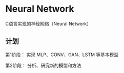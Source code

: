 # Neural Network

C语言实现的神经网络（Neural Network）

## 计划

第1阶段：
实现 MLP、CONV、GAN、LSTM 等基本模型

第2阶段：
分析、研究新的模型和方法
